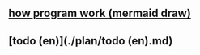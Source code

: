 <!-- ## [how program work (mermaid draw)](./plan/snake_game/summary\ of\ program.md) not work github[^1]-->
## [how program work (mermaid draw)](./plan/summary%20of%20program.md)

## [todo (en)](./plan/todo (en).md)
